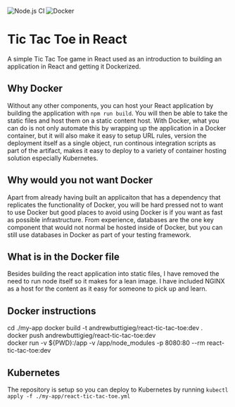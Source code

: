 ![Node.js CI](https://github.com/andrewbuttigieg/react-tic-tac-toe/workflows/Node.js%20CI/badge.svg) ![Docker](https://github.com/andrewbuttigieg/react-tic-tac-toe/workflows/Docker/badge.svg)

# Tic Tac Toe in React
A simple Tic Tac Toe game in React used as an introduction to building an application in React and getting it Dockerized. 

## Why Docker
Without any other components, you can host your React application by building the application with `npm run build`. You will then be able to take the static files and host them on a static content host. With Docker, what you can do is not only automate this by wrapping up the application in a Docker container, but it will also make it easy to setup URL rules, version the deployment itself as a single object, run continous integration scripts as part of the artifact, makes it easy to deploy to a variety of container hosting solution especially Kubernetes.

## Why would you not want Docker
Apart from already having built an applicaiton that has a dependency that replicates the functionality of Docker, you will be hard pressed not to want to use Docker but good places to avoid using Docker is if you want as fast as possible infrastructure. From experience, databases are the one key component that would not normal be hosted inside of Docker, but you can still use databases in Docker as part of your testing framework.

## What is in the Docker file
Besides building the react application into static files, I have removed the need to run node itself so it makes for a lean image. I have included NGINX as a host for the content as it easy for someone to pick up and learn.

## Docker instructions
cd ./my-app
docker build -t andrewbuttigieg/react-tic-tac-toe:dev .  
docker push andrewbuttigieg/react-tic-tac-toe:dev  
docker run -v ${PWD}:/app -v /app/node_modules -p 8080:80 --rm react-tic-tac-toe:dev  

## Kubernetes
The repository is setup so you can deploy to Kubernetes by running
`kubectl apply -f ./my-app/react-tic-tac-toe.yml`
